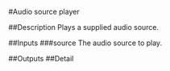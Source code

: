 #Audio source player

##Description
Plays a supplied audio source.

##Inputs
###source
The audio source to play.

##Outputs
##Detail

